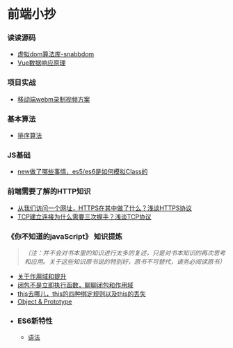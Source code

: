 # 前端小抄

### 读读源码
  * [虚拟dom算法库-snabbdom](https://github.com/YuFon/blog/issues/11)
  * [Vue数据响应原理](https://github.com/YuFon/blog/issues/12)

### 项目实战
  * [移动端webm录制视频方案](https://github.com/YuFon/blog/issues/8)

### 基本算法
   * [排序算法](https://github.com/YuFon/blog/issues/10)

### JS基础
  * [new做了哪些事情，es5/es6是如何模拟Class的](https://github.com/YuFon/blog/issues/7)

### 前端需要了解的HTTP知识
  * [从我们访问一个网址，HTTPS在其中做了什么？浅谈HTTPS协议](https://github.com/YuFon/blog/issues/5)
  * [TCP建立连接为什么需要三次握手？浅谈TCP协议](https://github.com/YuFon/blog/issues/6)


### 《你不知道的javaScript》 知识提炼
> _（注：并不会对书本里的知识进行太多的复述，只是对书本知识的再次思考和应用。关于这些知识原书说的特别好，原书不可替代，请务必阅读原书）_
   * [关于作用域和提升](https://github.com/YuFon/blog/issues/1)
   * [闭包不是立即执行函数，聊聊闭包和作用域](https://github.com/YuFon/blog/issues/2)
   * [this去哪儿，this的四种绑定规则以及this的丢失](https://github.com/YuFon/blog/issues/3)
   * [Object & Prototype](https://github.com/YuFon/blog/issues/4)
   * ### ES6新特性
       * [语法](https://github.com/YuFon/blog/issues/9)


